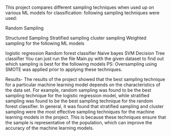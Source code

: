 This project compares different sampling techniques when used up on various ML models for classification: following sampling techniques were used:

Random Sampling

Structured Sampling
Stratified sampling
cluster sampling
Weighted sampling
for the following ML models

logistic regression
Random forest classifier
Naive bayes
SVM
Decision Tree classifier
You can just run the file Main.py with the given dataset to find out which sampling is best for the following models PS: Oversampling using SMOTE was applied prior to applying these techniques.

Results-
The results of the project showed that the best sampling technique for a particular machine 
learning model depends on the characteristics of the data set. For example, random sampling 
was found to be the best sampling technique for the logistic regression model, while 
stratified sampling was found to be the best sampling technique for the random forest 
classifier.
In general, it was found that stratified sampling and cluster sampling were the most effective 
sampling techniques for the machine learning models in the project. This is because these 
techniques ensure that the sample is representative of the population, which can improve the 
accuracy of the machine learning models.
